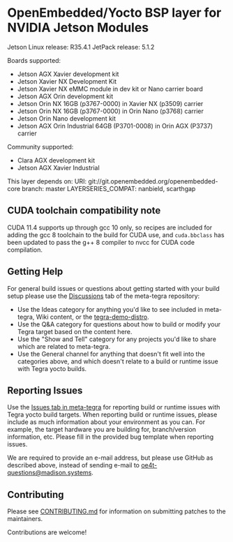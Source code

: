 OpenEmbedded/Yocto BSP layer for NVIDIA Jetson Modules
======================================================

Jetson Linux release: R35.4.1
JetPack release:      5.1.2

Boards supported:
* Jetson AGX Xavier development kit
* Jetson Xavier NX Development Kit
* Jetson Xavier NX eMMC module in dev kit or Nano carrier board
* Jetson AGX Orin development kit
* Jetson Orin NX 16GB (p3767-0000) in Xavier NX (p3509) carrier
* Jetson Orin NX 16GB (p3767-0000) in Orin Nano (p3768) carrier
* Jetson Orin Nano development kit
* Jetson AGX Orin Industrial 64GB (P3701-0008) in Orin AGX (P3737) carrier

Community supported:
* Clara AGX development kit
* Jetson AGX Xavier Industrial

This layer depends on:
URI: git://git.openembedded.org/openembedded-core
branch: master
LAYERSERIES_COMPAT: nanbield, scarthgap


CUDA toolchain compatibility note
---------------------------------

CUDA 11.4 supports up through gcc 10 only, so recipes are included
for adding the gcc 8 toolchain to the build for CUDA use, and `cuda.bbclass`
has been updated to pass the g++ 8 compiler to nvcc for CUDA code compilation.


Getting Help
------------

For general build issues or questions about getting started with your build
setup please use the
[Discussions](https://github.com/OE4T/meta-tegra/discussions) tab of the
meta-tegra repository:

* Use the Ideas category for anything you'd like to see included in meta-tegra,
Wiki content, or the
[tegra-demo-distro](https://github.com/OE4T/tegra-demo-distro/issues).
* Use the Q&A category for questions about how to build or modify your Tegra
target based on the content here.
* Use the "Show and Tell" category for any projects you'd like to share which
are related to meta-tegra.
* Use the General channel for anything that doesn't fit well into the categories
above, and which doesn't relate to a build or runtime issue with Tegra yocto
builds.

Reporting Issues
----------------

Use the [Issues tab in meta-tegra](https://github.com/OE4T/meta-tegra/issues)
for reporting build or runtime issues with Tegra yocto build targets.  When
reporting build or runtime issues, please include as much information about your
environment as you can. For example, the target hardware you are building for,
branch/version information, etc.  Please fill in the provided bug template when
reporting issues.

We are required to provide an e-mail address, but please use GitHub as
described above, instead of sending e-mail to oe4t-questions@madison.systems.

Contributing
------------

Please see [CONTRIBUTING.md](CONTRIBUTING.md) for information on submitting
patches to the maintainers.

Contributions are welcome!

